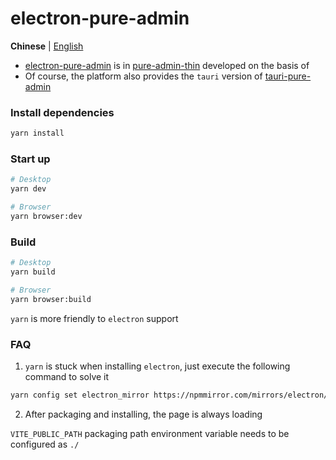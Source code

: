 <h1>electron-pure-admin</h1>

**Chinese** | [English](./README.en-US.md)

- [electron-pure-admin](https://github.com/xiaoxian521/electron-pure-admin) is in [pure-admin-thin](https://github.com/xiaoxian521/pure-admin-thin) developed on the basis of
- Of course, the platform also provides the `tauri` version of [tauri-pure-admin](https://github.com/xiaoxian521/tauri-pure-admin)

### Install dependencies

```sh
yarn install
```

### Start up

```sh
# Desktop
yarn dev
```

```sh
# Browser
yarn browser:dev
```

### Build

```sh
# Desktop
yarn build
```

```sh
# Browser
yarn browser:build
```

`yarn` is more friendly to `electron` support

### FAQ

1. `yarn` is stuck when installing `electron`, just execute the following command to solve it

```sh
yarn config set electron_mirror https://npmmirror.com/mirrors/electron/
```

2. After packaging and installing, the page is always loading

`VITE_PUBLIC_PATH` packaging path environment variable needs to be configured as `./`
